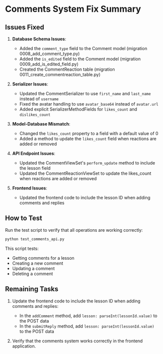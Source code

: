 # Comments System Fix Summary

## Issues Fixed

1. **Database Schema Issues**:
   - Added the `comment_type` field to the Comment model (migration 0008_add_comment_type.py)
   - Added the `is_edited` field to the Comment model (migration 0009_add_is_edited_field.py)
   - Created the CommentReaction table (migration 0011_create_commentreaction_table.py)

2. **Serializer Issues**:
   - Updated the CommentSerializer to use `first_name` and `last_name` instead of `username`
   - Fixed the avatar handling to use `avatar_base64` instead of `avatar.url`
   - Added explicit SerializerMethodFields for `likes_count` and `dislikes_count`

3. **Model-Database Mismatch**:
   - Changed the `likes_count` property to a field with a default value of 0
   - Added a method to update the `likes_count` field when reactions are added or removed

4. **API Endpoint Issues**:
   - Updated the CommentViewSet's `perform_update` method to include the lesson field
   - Updated the CommentReactionViewSet to update the likes_count when reactions are added or removed

5. **Frontend Issues**:
   - Updated the frontend code to include the lesson ID when adding comments and replies

## How to Test

Run the test script to verify that all operations are working correctly:

```bash
python test_comments_api.py
```

This script tests:
- Getting comments for a lesson
- Creating a new comment
- Updating a comment
- Deleting a comment

## Remaining Tasks

1. Update the frontend code to include the lesson ID when adding comments and replies:
   - In the `addComment` method, add `lesson: parseInt(lessonId.value)` to the POST data
   - In the `submitReply` method, add `lesson: parseInt(lessonId.value)` to the POST data

2. Verify that the comments system works correctly in the frontend application.